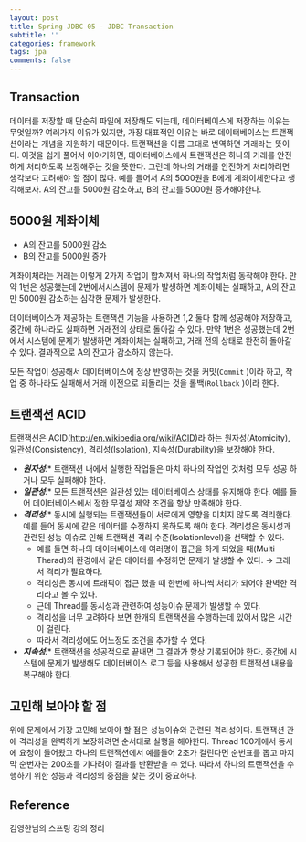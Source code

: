 ```yaml
---
layout: post
title: Spring JDBC 05 - JDBC Transaction
subtitle: ''
categories: framework
tags: jpa
comments: false
---
```


## Transaction

데이터를 저장할 때 단순히 파일에 저장해도 되는데, 데이터베이스에 저장하는 이유는 무엇일까?
여러가지 이유가 있지만, 가장 대표적인 이유는 바로 데이터베이스는 트랜잭션이라는 개념을 지원하기 때문이다.
트랜잭션을 이름 그대로 번역하면 거래라는 뜻이다. 이것을 쉽게 풀어서 이야기하면, 데이터베이스에서 트랜잭션은 하나의 거래를 안전하게 처리하도록 보장해주는 것을 뜻한다. 그런데 하나의 거래를 안전하게 처리하려면 생각보다 고려해야 할 점이 많다. 예를 들어서 A의 5000원을 B에게 계좌이체한다고 생각해보자. A의 잔고를 5000원 감소하고, B의 잔고를 5000원 증가해야한다.

## 5000**원** **계좌이체**

- A의 잔고를 5000원 감소
- B의 잔고를 5000원 증가

계좌이체라는 거래는 이렇게 2가지 작업이 합쳐져서 하나의 작업처럼 동작해야 한다. 만약 1번은 성공했는데 2번에서시스템에 문제가 발생하면 계좌이체는 실패하고, A의 잔고만 5000원 감소하는 심각한 문제가 발생한다.

데이터베이스가 제공하는 트랜잭션 기능을 사용하면 1,2 둘다 함께 성공해야 저장하고, 중간에 하나라도 실패하면 거래전의 상태로 돌아갈 수 있다. 만약 1번은 성공했는데 2번에서 시스템에 문제가 발생하면 계좌이체는 실패하고, 거래 전의 상태로 완전히 돌아갈 수 있다. 결과적으로 A의 잔고가 감소하지 않는다.

모든 작업이 성공해서 데이터베이스에 정상 반영하는 것을 커밋(`Commit` )이라 하고, 작업 중 하나라도 실패해서 거래 이전으로 되돌리는 것을 롤백(`Rollback` )이라 한다.

## **트랜잭션** ACID

트랜잭션은 ACID(http://en.wikipedia.org/wiki/ACID)라 하는 원자성(Atomicity), 일관성(Consistency), 격리성(Isolation), 지속성(Durability)을 보장해야 한다.

- ***원자성**:** 트랜잭션 내에서 실행한 작업들은 마치 하나의 작업인 것처럼 모두 성공 하거나 모두 실패해야 한다.
- ***일관성**:** 모든 트랜잭션은 일관성 있는 데이터베이스 상태를 유지해야 한다. 예를 들어 데이터베이스에서 정한 무결성 제약 조건을 항상 만족해야 한다.
- ***격리성**:** 동시에 실행되는 트랜잭션들이 서로에게 영향을 미치지 않도록 격리한다. 예를 들어 동시에 같은 데이터를 수정하지 못하도록 해야 한다. 격리성은 동시성과 관련된 성능 이슈로 인해 트랜잭션 격리 수준(Isolationlevel)을 선택할 수 있다.
    - 예를 들면 하나의 데이터베이스에 여러명이 접근을 하게 되었을 때(Multi Therad)의 환경에서 같은 데이터를 수정하면 문제가 발생할 수 있다. → 그래서 격리가 필요하다.
    - 격리성은 동시에 트래픽이 접근 했을 때 한번에 하나씩 처리가 되어야 완벽한 격리라고 볼 수 있다.
    - 근데 Thread를 동시성과 관련하여 성능이슈 문제가 발생할 수 있다.
    - 격리성을 너무 고려하다 보면 한개의 트랜잭션을 수행하는데 있어서 많은 시간이 걸린다.
    - 따라서 격리성에도 어느정도 조건을 추가할 수 있다.
- ***지속성**:** 트랜잭션을 성공적으로 끝내면 그 결과가 항상 기록되어야 한다. 중간에 시스템에 문제가 발생해도 데이터베이스 로그 등을 사용해서 성공한 트랜잭션 내용을 복구해야 한다.

## 고민해 보아야 할 점 

위에 문제에서 가장 고민해 보아야 할 점은 성능이슈와 관련된 격리성이다. 
트랜잭션 관에 격리성을 완벽하게 보장하려면 순서대로 실행을 해야한다. 
Thread 100개에서 동시에 요청이 들어왔고 하나의 트랜잭션에서 예를들어 2초가 걸린다면 순번표를 뽑고 마지막 순번자는 200초를 기다려야 결과를 반환받을 수 있다. 
따라서 하나의 트랜잭션을 수행하기 위한 성능과 격리성의 중점을 찾는 것이 중요하다.

## Reference

김영한님의 스프링 강의 정리